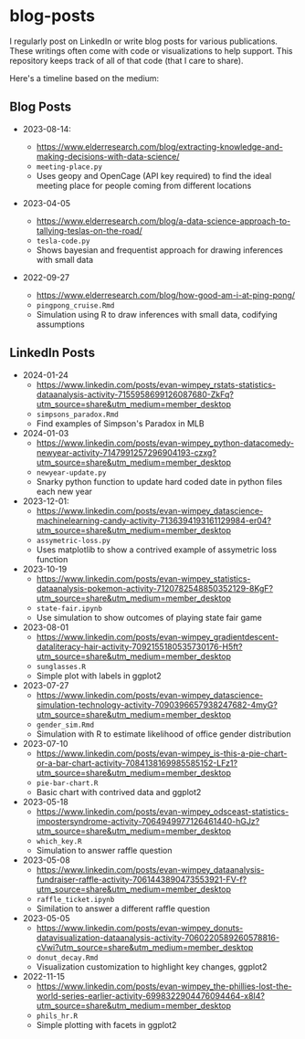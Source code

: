 # blog-posts

I regularly post on LinkedIn or write blog posts for various publications. These writings often come with code or visualizations to help support. This repository keeps track of all of that code (that I care to share). 

Here's a timeline based on the medium:

## Blog Posts

* 2023-08-14:
    * https://www.elderresearch.com/blog/extracting-knowledge-and-making-decisions-with-data-science/
    * `meeting-place.py`
    * Uses geopy and OpenCage (API key required) to find the ideal meeting place for people coming from different locations
 
* 2023-04-05
    * https://www.elderresearch.com/blog/a-data-science-approach-to-tallying-teslas-on-the-road/
    * `tesla-code.py`
    * Shows bayesian and frequentist approach for drawing inferences with small data
 
 * 2022-09-27
    * https://www.elderresearch.com/blog/how-good-am-i-at-ping-pong/
    * `pingpong_cruise.Rmd`
    * Simulation using R to draw inferences with small data, codifying assumptions 

## LinkedIn Posts
* 2024-01-24
    * https://www.linkedin.com/posts/evan-wimpey_rstats-statistics-dataanalysis-activity-7155958699126087680-ZkFq?utm_source=share&utm_medium=member_desktop
    * `simpsons_paradox.Rmd`
    * Find examples of Simpson's Paradox in MLB
* 2024-01-03
    * https://www.linkedin.com/posts/evan-wimpey_python-datacomedy-newyear-activity-7147991257296904193-czxg?utm_source=share&utm_medium=member_desktop
    * `newyear-update.py`
    * Snarky python function to update hard coded date in python files each new year
* 2023-12-01:
    * https://www.linkedin.com/posts/evan-wimpey_datascience-machinelearning-candy-activity-7136394193161129984-er04?utm_source=share&utm_medium=member_desktop
    * `assymetric-loss.py`
    * Uses matplotlib to show a contrived example of assymetric loss function
* 2023-10-19
    * https://www.linkedin.com/posts/evan-wimpey_statistics-dataanalysis-pokemon-activity-7120782548850352129-8KgF?utm_source=share&utm_medium=member_desktop
    * `state-fair.ipynb`
    * Use simulation to show outcomes of playing state fair game
* 2023-08-01
    * https://www.linkedin.com/posts/evan-wimpey_gradientdescent-dataliteracy-hair-activity-7092155180535730176-H5ft?utm_source=share&utm_medium=member_desktop
    * `sunglasses.R`
    * Simple plot with labels in ggplot2
* 2023-07-27
    * https://www.linkedin.com/posts/evan-wimpey_datascience-simulation-technology-activity-7090396657938247682-4myG?utm_source=share&utm_medium=member_desktop
    * `gender_sim.Rmd`
    * Simulation with R to estimate likelihood of office gender distribution
* 2023-07-10
    * https://www.linkedin.com/posts/evan-wimpey_is-this-a-pie-chart-or-a-bar-chart-activity-7084138169985585152-LFz1?utm_source=share&utm_medium=member_desktop
    * `pie-bar-chart.R`
    * Basic chart with contrived data and ggplot2
* 2023-05-18
    * https://www.linkedin.com/posts/evan-wimpey_odsceast-statistics-impostersyndrome-activity-7064949977126461440-hGJz?utm_source=share&utm_medium=member_desktop
    * `which_key.R`
    * Simulation to answer raffle question
* 2023-05-08
    * https://www.linkedin.com/posts/evan-wimpey_dataanalysis-fundraiser-raffle-activity-7061443890473553921-FV-f?utm_source=share&utm_medium=member_desktop
    * `raffle_ticket.ipynb`
    * Similation to answer a different raffle question
* 2023-05-05
    * https://www.linkedin.com/posts/evan-wimpey_donuts-datavisualization-dataanalysis-activity-7060220589260578816-cVwi?utm_source=share&utm_medium=member_desktop
    * `donut_decay.Rmd`
    * Visualization customization to highlight key changes, ggplot2
* 2022-11-15
    * https://www.linkedin.com/posts/evan-wimpey_the-phillies-lost-the-world-series-earlier-activity-6998322904476094464-x8I4?utm_source=share&utm_medium=member_desktop
    * `phils_hr.R`
    * Simple plotting with facets in ggplot2 
       
